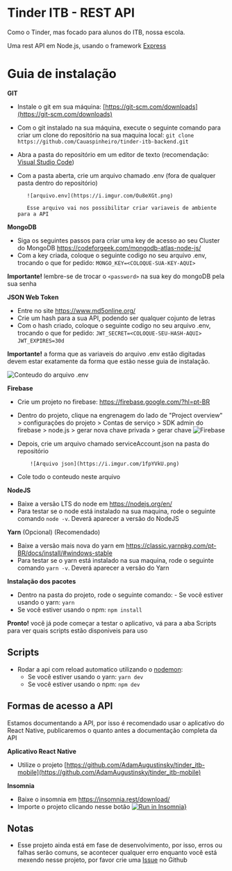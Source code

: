 # Tinder ITB - REST API

Como o Tinder, mas focado para alunos do ITB, nossa escola.

Uma rest API em Node.js, usando o framework [Express](https://github.com/expressjs/express)

# Guia de instalação

**GIT**

- Instale o git em sua máquina: [https://git-scm.com/downloads](https://git-scm.com/downloads)
- Com o git instalado na sua máquina, execute o seguinte comando para criar um clone do repositório na sua maquina local:
  `git clone https://github.com/Cauaspinheiro/tinder-itb-backend.git`
- Abra a pasta do repositório em um editor de texto (recomendação: [Visual Studio Code](https://code.visualstudio.com/))
- Com a pasta aberta, crie um arquivo chamado .env (fora de qualquer pasta dentro do repositório)

      	 ![arquivo.env](https://i.imgur.com/Ou8eXGt.png)

      	 Esse arquivo vai nos possibilitar criar variaveis de ambiente para a API

**MongoDB**

- Siga os seguintes passos para criar uma key de acesso ao seu Cluster do MongoDB
  https://codeforgeek.com/mongodb-atlas-node-js/
- Com a key criada, coloque o seguinte codigo no seu arquivo .env, trocando o que for pedido:
  `MONGO_KEY=<COLOQUE-SUA-KEY-AQUI>`

**Importante!** lembre-se de trocar o `<password>` na sua key do mongoDB pela sua senha

**JSON Web Token**

- Entre no site https://www.md5online.org/
- Crie um hash para a sua API, podendo ser qualquer cojunto de letras
- Com o hash criado, coloque o seguinte codigo no seu arquivo .env, trocando o que for pedido:
  `JWT_SECRET=<COLOQUE-SEU-HASH-AQUI>`
  `JWT_EXPIRES=30d`

**Importante!** a forma que as variaveis do arquivo .env estão digitadas devem estar exatamente da forma que estão nesse guia de instalação.

![Conteudo do arquivo .env](https://i.imgur.com/AM3z7UX.png)

**Firebase**

- Crie um projeto no firebase: https://firebase.google.com/?hl=pt-BR
- Dentro do projeto, clique na engrenagem do lado de "Project overview" > configurações do projeto > Contas de serviço > SDK admin do firebase > node.js > gerar nova chave privada > gerar chave
  ![Firebase](https://i.imgur.com/9V8UIZP.png)
- Depois, crie um arquivo chamado serviceAccount.json na pasta do repositório

      	  ![Arquivo json](https://i.imgur.com/1fpYVkU.png)

- Cole todo o conteudo neste arquivo

**NodeJS**

- Baixe a versão LTS do node em https://nodejs.org/en/
- Para testar se o node está instalado na sua maquina, rode o seguinte comando `node -v`. Deverá aparecer a versão do NodeJS

**Yarn** (Opcional) (Recomendado)

- Baixe a versão mais nova do yarn em https://classic.yarnpkg.com/pt-BR/docs/install/#windows-stable
- Para testar se o yarn está instalado na sua maquina, rode o seguinte comando `yarn -v`. Deverá aparecer a versão do Yarn

**Instalação dos pacotes**

- Dentro na pasta do projeto, rode o seguinte comando: - Se você estiver usando o yarn: `yarn` 
- Se você estiver usando o npm: `npm install`

**Pronto!** você já pode começar a testar o aplicativo, vá para a aba Scripts para ver quais scripts estão disponiveis para uso

## Scripts

- Rodar a api com reload automatico utilizando o [nodemon](https://github.com/remy/nodemon):
  - Se você estiver usando o yarn: `yarn dev` 
  - Se você estiver usando o npm: `npm dev`

## Formas de acesso a API

Estamos documentando a API, por isso é recomendado usar o aplicativo do React Native, publicaremos o quanto antes a documentação completa da API

**Aplicativo React Native**

- Utilize o projeto [https://github.com/AdamAugustinsky/tinder_itb-mobile](https://github.com/AdamAugustinsky/tinder_itb-mobile)

**Insomnia**

- Baixe o insomnia em https://insomnia.rest/download/
- Importe o projeto clicando nesse botão [![Run in Insomnia}](https://insomnia.rest/images/run.svg)](https://insomnia.rest/run/?label=tinder-itb-v0.2.0&uri=https%3A%2F%2Fraw.githubusercontent.com%2FCauaspinheiro%2Ftinder-itb-backend%2Fhotfix%2Ftinder-itb-insomnia-v0.2.0.json)

## Notas

- Esse projeto ainda está em fase de desenvolvimento, por isso, erros ou falhas serão comuns, se acontecer qualquer erro enquanto você está mexendo nesse projeto, por favor crie uma [Issue](https://github.com/Cauaspinheiro/tinder-itb-backend/issues) no Github
